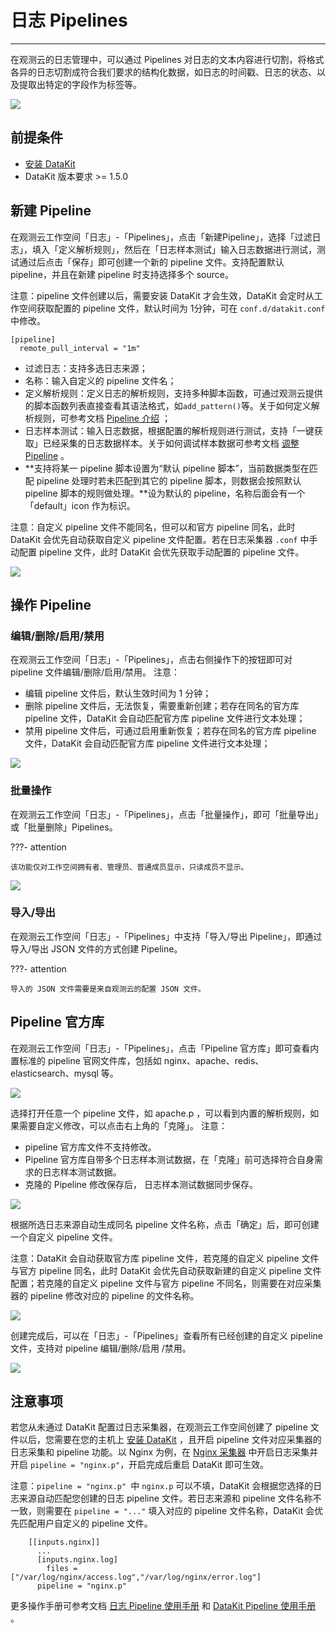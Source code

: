 # 日志 Pipelines

---

在观测云的日志管理中，可以通过 Pipelines 对日志的文本内容进行切割，将格式各异的日志切割成符合我们要求的结构化数据，如日志的时间戳、日志的状态、以及提取出特定的字段作为标签等。

![](../img/pipeline001.png)

## 前提条件

- [安装 DataKit](../../datakit/datakit-install.md)
- DataKit 版本要求 >= 1.5.0

## 新建 Pipeline

在观测云工作空间「日志」-「Pipelines」，点击「新建Pipeline」，选择「过滤日志」，填入「定义解析规则」，然后在「日志样本测试」输入日志数据进行测试，测试通过后点击「保存」即可创建一个新的 pipeline 文件。支持配置默认 pipeline，并且在新建 pipeline 时支持选择多个 source。

注意：pipeline 文件创建以后，需要安装 DataKit 才会生效，DataKit 会定时从工作空间获取配置的 pipeline 文件，默认时间为 1分钟，可在 `conf.d/datakit.conf` 中修改。

```
[pipeline]
  remote_pull_interval = "1m"
```

- 过滤日志：支持多选日志来源；
-  名称：输入自定义的 pipeline 文件名；
- 定义解析规则：定义日志的解析规则，支持多种脚本函数，可通过观测云提供的脚本函数列表直接查看其语法格式，如`add_pattern()`等。关于如何定义解析规则，可参考文档 [Pipeline 介绍](../../developers/pipeline.md) ；
- 日志样本测试：输入日志数据，根据配置的解析规则进行测试，支持「一键获取」已经采集的日志数据样本。关于如何调试样本数据可参考文档 [调整 Pipeline](../../management/overall-pipeline/#test) 。
- **支持将某一 pipeline 脚本设置为“默认 pipeline 脚本”，当前数据类型在匹配 pipeline 处理时若未匹配到其它的 pipeline 脚本，则数据会按照默认 pipeline 脚本的规则做处理。**设为默认的 pipeline，名称后面会有一个「default」icon 作为标识。

注意：自定义 pipeline 文件不能同名，但可以和官方 pipeline 同名，此时 DataKit 会优先自动获取自定义 pipeline 文件配置。若在日志采集器 `.conf` 中手动配置 pipeline 文件，此时 DataKit 会优先获取手动配置的 pipeline 文件。

![](../img/pipeline002.png)

## 操作 Pipeline

### 编辑/删除/启用/禁用

在观测云工作空间「日志」-「Pipelines」，点击右侧操作下的按钮即可对 pipeline 文件编辑/删除/启用/禁用。
注意：

- 编辑 pipeline 文件后，默认生效时间为 1 分钟；
- 删除 pipeline 文件后，无法恢复，需要重新创建；若存在同名的官方库 pipeline 文件，DataKit 会自动匹配官方库 pipeline 文件进行文本处理；
- 禁用 pipeline 文件后，可通过启用重新恢复；若存在同名的官方库 pipeline 文件，DataKit 会自动匹配官方库 pipeline 文件进行文本处理；

![](../img/pipeline001.png)

### 批量操作

在观测云工作空间「日志」-「Pipelines」，点击「批量操作」，即可「批量导出」或「批量删除」Pipelines。

???- attention

    该功能仅对工作空间拥有者、管理员、普通成员显示，只读成员不显示。

![](../img/pipeline003.png)

### 导入/导出

在观测云工作空间「日志」-「Pipelines」中支持「导入/导出 Pipeline」，即通过导入/导出 JSON 文件的方式创建 Pipeline。

???- attention

    导入的 JSON 文件需要是来自观测云的配置 JSON 文件。



## Pipeline 官方库

在观测云工作空间「日志」-「Pipelines」，点击「Pipeline 官方库」即可查看内置标准的 pipeline 官网文件库，包括如 nginx、apache、redis、elasticsearch、mysql 等。

![](../img/pipeline004.png)

选择打开任意一个 pipeline 文件，如 apache.p ，可以看到内置的解析规则，如果需要自定义修改，可以点击右上角的「克隆」。
注意：

- pipeline 官方库文件不支持修改。
- Pipeline 官方库自带多个日志样本测试数据，在「克隆」前可选择符合自身需求的日志样本测试数据。
- 克隆的 Pipeline 修改保存后， 日志样本测试数据同步保存。

![](../img/1-log-pipeline-1.png)

根据所选日志来源自动生成同名 pipeline 文件名称，点击「确定」后，即可创建一个自定义 pipeline 文件。

注意：DataKit 会自动获取官方库 pipeline 文件，若克隆的自定义 pipeline 文件与官方 pipeline 同名，此时 DataKit 会优先自动获取新建的自定义 pipeline 文件配置；若克隆的自定义 pipeline 文件与官方 pipeline 不同名，则需要在对应采集器的 pipeline 修改对应的 pipeline 的文件名称。

![](../img/6.log_pipeline_6.png)

创建完成后，可以在「日志」-「Pipelines」查看所有已经创建的自定义 pipeline 文件，支持对 pipeline 编辑/删除/启用 /禁用。

![](../img/6.log_pipeline_7.png)

## 注意事项

若您从未通过 DataKit 配置过日志采集器，在观测云工作空间创建了 pipeline 文件以后，您需要在您的主机上 [安装 DataKit](../../datakit/datakit-install.md)  ，且开启 pipeline 文件对应采集器的日志采集和 pipeline 功能。以 Nginx 为例，在 [Nginx 采集器](../../integrations/webserver/nginx.md) 中开启日志采集并开启 `pipeline = "nginx.p"`，开启完成后重启 DataKit 即可生效。

注意：`pipeline = "nginx.p" `中 `nginx.p` 可以不填，DataKit 会根据您选择的日志来源自动匹配您创建的日志 pipeline 文件。若日志来源和 pipeline 文件名称不一致，则需要在 `pipeline = "..."` 填入对应的 pipeline 文件名称，DataKit 会优先匹配用户自定义的 pipeline 文件。

```
    [[inputs.nginx]]
      ...
      [inputs.nginx.log]
		files = ["/var/log/nginx/access.log","/var/log/nginx/error.log"]
	  pipeline = "nginx.p"
```



更多操作手册可参考文档 [日志 Pipeline 使用手册](manual.md) 和 [DataKit Pipeline 使用手册](datakit-manual.md) 。
